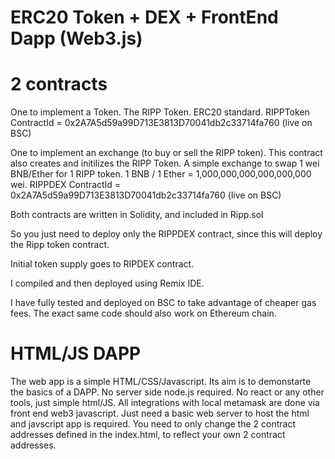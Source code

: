 # ERC20 Token + DEX + FrontEnd Dapp (Web3.js)


# 2 contracts


One to implement a Token. The RIPP Token. ERC20 standard.
RIPPToken ContractId = 0x2A7A5d59a99D713E3813D70041db2c33714fa760  (live on BSC) 




One to implement an exchange (to buy or sell the RIPP token). This contract also creates and initilizes the RIPP Token. 
A simple exchange to swap 1 wei BNB/Ether for 1 RIPP token. 1 BNB / 1 Ether = 1,000,000,000,000,000,000 wei.
RIPPDEX ContractId = 0x2A7A5d59a99D713E3813D70041db2c33714fa760   (live on BSC)


Both contracts are written in Solidity, and included in Ripp.sol

So you just need to deploy only the RIPPDEX contract, since this will deploy the Ripp token contract. 

Initial token supply goes to RIPDEX contract. 

I compiled and then deployed using Remix IDE. 

I have fully tested and deployed on BSC to take advantage of cheaper gas fees. The exact same code should also work on Ethereum chain. 

# HTML/JS DAPP 
The web app is a simple HTML/CSS/Javascript. Its aim is to demonstarte the basics of a DAPP. No server side node.js required. No react or any other tools, just simple html/JS. All integrations with local metamask are done via front end web3 javascript. Just need a basic web server to host the html and javscript app is required. You need to only change the 2 contract addresses defined in the index.html, to reflect your own 2 contract addresses.


